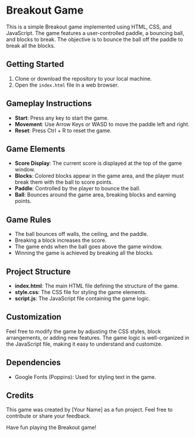 # Breakout Game

This is a simple Breakout game implemented using HTML, CSS, and JavaScript. The game features a user-controlled paddle, a bouncing ball, and blocks to break. The objective is to bounce the ball off the paddle to break all the blocks.

## Getting Started

1. Clone or download the repository to your local machine.
2. Open the `index.html` file in a web browser.

## Gameplay Instructions

- **Start**: Press any key to start the game.
- **Movement**: Use Arrow Keys or WASD to move the paddle left and right.
- **Reset**: Press Ctrl + R to reset the game.

## Game Elements

- **Score Display**: The current score is displayed at the top of the game window.
- **Blocks**: Colored blocks appear in the game area, and the player must break them with the ball to score points.
- **Paddle**: Controlled by the player to bounce the ball.
- **Ball**: Bounces around the game area, breaking blocks and earning points.

## Game Rules

- The ball bounces off walls, the ceiling, and the paddle.
- Breaking a block increases the score.
- The game ends when the ball goes above the game window.
- Winning the game is achieved by breaking all the blocks.

## Project Structure

- **index.html**: The main HTML file defining the structure of the game.
- **style.css**: The CSS file for styling the game elements.
- **script.js**: The JavaScript file containing the game logic.

## Customization

Feel free to modify the game by adjusting the CSS styles, block arrangements, or adding new features. The game logic is well-organized in the JavaScript file, making it easy to understand and customize.

## Dependencies

- Google Fonts (Poppins): Used for styling text in the game.

## Credits

This game was created by [Your Name] as a fun project. Feel free to contribute or share your feedback.

Have fun playing the Breakout game!
